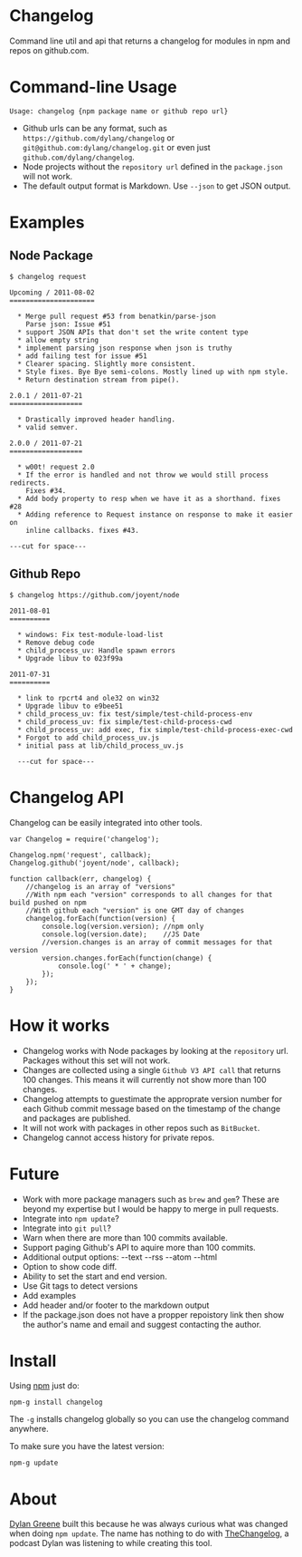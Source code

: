 Changelog
=========

Command line util and api that returns a changelog for modules in npm and repos on github.com.

Command-line Usage
==================

    Usage: changelog {npm package name or github repo url}

 * Github urls can be any format, such as `https://github.com/dylang/changelog` or `git@github.com:dylang/changelog.git` or even just `github.com/dylang/changelog`.
 * Node projects without the `repository url` defined in the `package.json` will not work.
 * The default output format is Markdown.  Use `--json` to get JSON output. 

Examples
========

Node Package
------------

    $ changelog request

    Upcoming / 2011-08-02
    =====================

      * Merge pull request #53 from benatkin/parse-json
        Parse json: Issue #51
      * support JSON APIs that don't set the write content type
      * allow empty string
      * implement parsing json response when json is truthy
      * add failing test for issue #51
      * Clearer spacing. Slightly more consistent.
      * Style fixes. Bye Bye semi-colons. Mostly lined up with npm style.
      * Return destination stream from pipe().

    2.0.1 / 2011-07-21
    ==================

      * Drastically improved header handling.
      * valid semver.

    2.0.0 / 2011-07-21
    ==================

      * w00t! request 2.0
      * If the error is handled and not throw we would still process redirects.
        Fixes #34.
      * Add body property to resp when we have it as a shorthand. fixes #28
      * Adding reference to Request instance on response to make it easier on
        inline callbacks. fixes #43.

    ---cut for space---

Github Repo
-----------

    $ changelog https://github.com/joyent/node

    2011-08-01
    ==========

      * windows: Fix test-module-load-list
      * Remove debug code
      * child_process_uv: Handle spawn errors
      * Upgrade libuv to 023f99a

    2011-07-31
    ==========

      * link to rpcrt4 and ole32 on win32
      * Upgrade libuv to e9bee51
      * child_process_uv: fix test/simple/test-child-process-env
      * child_process_uv: fix simple/test-child-process-cwd
      * child_process_uv: add exec, fix simple/test-child-process-exec-cwd
      * Forgot to add child_process_uv.js
      * initial pass at lib/child_process_uv.js

      ---cut for space---

Changelog API
=============

Changelog can be easily integrated into other tools.

    var Changelog = require('changelog');

    Changelog.npm('request', callback);
    Changelog.github('joyent/node', callback);

    function callback(err, changelog) {
        //changelog is an array of "versions"
        //With npm each "version" corresponds to all changes for that build pushed on npm
        //With github each "version" is one GMT day of changes
        changelog.forEach(function(version) {
            console.log(version.version); //npm only
            console.log(version.date);    //JS Date
            //version.changes is an array of commit messages for that version
            version.changes.forEach(function(change) {
                console.log(' * ' + change);
            });
        });
    }


How it works
============

 * Changelog works with Node packages by looking at the `repository` url. Packages without this set will not work.
 * Changes are collected using a single `Github V3 API call` that returns 100 changes. This means it will currently not show more than 100 changes.
 * Changelog attempts to guestimate the approprate version number for each Github commit message based on the timestamp of the change and packages are published.
 * It will not work with packages in other repos such as `BitBucket`.
 * Changelog cannot access history for private repos.

Future
======

 * Work with more package managers such as `brew` and `gem`?  These are beyond my expertise but I would be happy to merge in pull requests.
 * Integrate into `npm update`?
 * Integrate into `git pull`?
 * Warn when there are more than 100 commits available.
 * Support paging Github's API to aquire more than 100 commits.
 * Additional output options: --text --rss --atom --html
 * Option to show code diff.
 * Ability to set the start and end version.
 * Use Git tags to detect versions
 * Add examples
 * Add header and/or footer to the markdown output
 * If the package.json does not have a propper repoistory link then show the author's name and email and suggest contacting the author.

Install
=======

Using [npm](http://npmjs.org) just do:

    npm-g install changelog

The `-g` installs changelog globally so you can use the changelog command anywhere.

To make sure you have the latest version:

    npm-g update

About
=====

[Dylan Greene](http://github.com/dylang) built this because he was always curious what was changed when doing `npm update`.
The name has nothing to do with [TheChangelog](http://thechangelog.com/), a podcast Dylan was listening to while creating this tool.